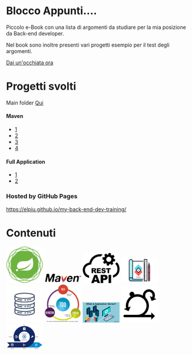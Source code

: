 # Blocco Appunti....

Piccolo e-Book con una lista di argomenti da studiare per la mia posizione da Back-end developer.

Nel book sono inoltre presenti vari progetti esempio per il test degli argomenti.

[Dai un'occhiata ora](https://elpiu.github.io/my-back-end-dev-training/)


# Progetti svolti
Main folder [Qui](esercitazioni/)

#### Maven
* [1](esercitazioni/maven/Generate%20multi%20module%20Project%20Maven/)
* [2](esercitazioni/maven/Generate%20simple%20Project%20Maven/)
* [3](esercitazioni/maven/OtherMultiModuleProject/)
* [4](esercitazioni/maven/Spring%20MultiModule/)

#### Full Application
  * [1](esercitazioni/spring/Testing-Rest-Swagger-Bean/)
  * [2](esercitazioni/spring/Spring-Postgre-app/)



### Hosted by GitHub Pages
https://elpiu.github.io/my-back-end-dev-training/

# Contenuti
<div>
<p float="left">
  <img src="assets/images/items/springImage.png" width="100" /> 
  <img src="assets/images/items/mavenImage.png" width="100" />
  <img src="assets/images/items/restImage.jpg" width="100" />
  <img src="assets/images/items/designImage.jpg" width="100" />
  <img src="assets/images/items/databaseImage.jpg" width="100" />
  <img src="assets/images/items/tddImage.png" width="100" />
  <img src="assets/images/items/applicationserverImage.jpg" width="100" />
  <img src="assets/images/items/agilescrumImage.png" width="100" />
  <img src="assets/images/items/ciImage.png" width="100" />
</p>
</div>


